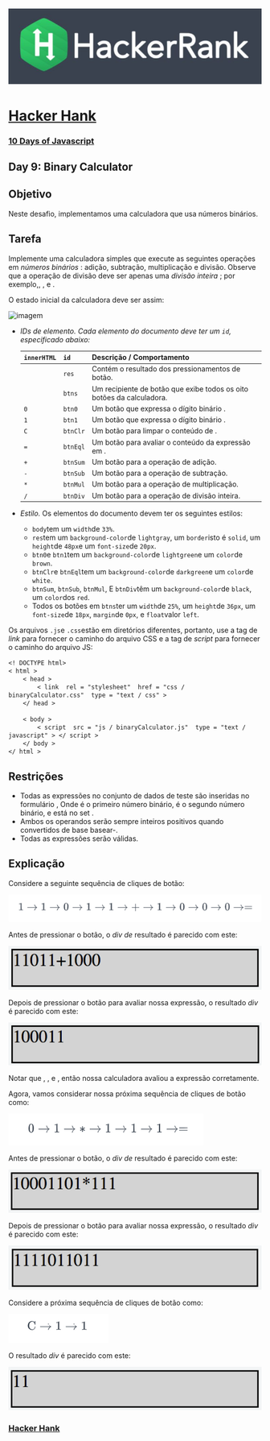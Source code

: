 # ![hackerrank](../../hackerrank.jpg)

# [Hacker Hank](https://github.com/kakanew/Hacker_Hank)

### [10 Days of Javascript](https://github.com/kakanew/Hacker_Hank/tree/master/10_Days_of_Javascript)

## Day 9: Binary Calculator

## **Objetivo**

Neste desafio, implementamos uma calculadora que usa números binários. 

## **Tarefa**

Implemente uma calculadora simples que execute as seguintes operações em *números binários* : adição, subtração, multiplicação e divisão. Observe que a operação de divisão deve ser apenas uma *divisão inteira* ; por exemplo,, , e .

O estado inicial da calculadora deve ser assim:

![imagem](https://s3.amazonaws.com/hr-challenge-images/0/1456642859-ad1191f53b-ScreenShot2016-02-28at12.29.21PM.png)

- *IDs de elemento. Cada elemento do documento deve ter um `id`, especificado abaixo:*

  | `innerHTML` | `id`     | Descrição / Comportamento                                    |
  | ----------- | -------- | ------------------------------------------------------------ |
  |             | `res`    | Contém o resultado dos pressionamentos de botão.             |
  |             | `btns`   | Um recipiente de botão que exibe todos os oito botões da calculadora. |
  | `0`         | `btn0`   | Um botão que expressa o dígito binário .                     |
  | `1`         | `btn1`   | Um botão que expressa o dígito binário .                     |
  | `C`         | `btnClr` | Um botão para limpar o conteúdo de .                         |
  | `=`         | `btnEql` | Um botão para avaliar o conteúdo da expressão em .           |
  | `+`         | `btnSum` | Um botão para a operação de adição.                          |
  | `-`         | `btnSub` | Um botão para a operação de subtração.                       |
  | `*`         | `btnMul` | Um botão para a operação de multiplicação.                   |
  | `/`         | `btnDiv` | Um botão para a operação de divisão inteira.                 |

- *Estilo.* Os elementos do documento devem ter os seguintes estilos:

  - `body`tem um `width`de `33%`.
  - `res`tem um `background-color`de `lightgray`, um `border`isto é `solid`, um `height`de `48px`e um `font-size`de `20px`.
  - `btn0`e `btn1`tem um `background-color`de `lightgreen`e um `color`de `brown`.
  - `btnClr`e `btnEql`tem um `background-color`de `darkgreen`e um `color`de `white`.
  - `btnSum`, `btnSub`, `btnMul`, E `btnDiv`têm um `background-color`de `black`, um `color`dos `red`.
  - Todos os botões em `btns`ter um `width`de `25%`, um `height`de `36px`, um `font-size`de `18px`, `margin`de `0px`, e `float`valor `left`.

Os arquivos `.js`e `.css`estão em diretórios diferentes, portanto, use a tag de *link* para fornecer o caminho do arquivo CSS e a tag de *script* para fornecer o caminho do arquivo JS:

```
<! DOCTYPE html> 
< html > 
    < head > 
        < link  rel = "stylesheet"  href = "css / binaryCalculator.css"  type = "text / css" > 
    </ head >
    
    < body > 
    	< script  src = "js / binaryCalculator.js"  type = "text / javascript" > </ script > 
    </ body > 
</ html >
```

## **Restrições**

- Todas as expressões no conjunto de dados de teste são inseridas no formulário , Onde é o primeiro número binário, é o segundo número binário, e está no set .
- Ambos os operandos serão sempre inteiros positivos quando convertidos de base basear-.
- Todas as expressões serão válidas.

## **Explicação**

Considere a seguinte sequência de cliques de botão:

![image-20210829192635580](image-20210829192635580.png)

Antes de pressionar o botão, o *div de* resultado é parecido com este:

![27 + 8](1456666017-1857ab934b-ScreenShot2016-02-28at6.55.52PM.png)

Depois de pressionar o botão para avaliar nossa expressão, o resultado *div* é parecido com este:

![27 + 8eval](1456666141-da2d0c1331-ScreenShot2016-02-28at6.58.38PM.png)

Notar que , , e , então nossa calculadora avaliou a expressão corretamente.

Agora, vamos considerar nossa próxima sequência de cliques de botão como:

![image-20210829192736795](image-20210829192736795.png)

Antes de pressionar o botão, o *div de* resultado é parecido com este:

![141x7](1456666566-39a02c93ac-ScreenShot2016-02-28at7.04.23PM.png)

Depois de pressionar o botão para avaliar nossa expressão, o resultado *div* é parecido com este:

![141x7eval](1456666602-bb107fb013-ScreenShot2016-02-28at7.05.26PM.png)

Considere a próxima sequência de cliques de botão como:

![image-20210829192832296](image-20210829192832296.png)

O resultado *div* é parecido com este:

![claro3](1456667223-af168e6fc7-ScreenShot2016-02-28at7.16.38PM.png)

### [Hacker Hank](https://github.com/kakanew/Hacker_Hank)
